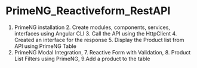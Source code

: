 # PrimeNG_Reactiveform_RestAPI
1. PrimeNG installation 2. Create modules, components, services, interfaces using Angular CLI 3. Call the API using the HttpClient 4. Created an interface for the response 5. Display the Product list from API using PrimeNG Table
6. PrimeNG Modal Integration, 7. Reactive Form with Validation, 8. Product List Filters using PrimeNG, 9.Add a product to the table

